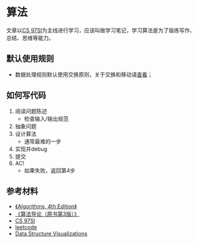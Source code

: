 # 算法

文章以[CS 97SI](https://web.stanford.edu/class/cs97si/)为主线进行学习，应该叫做学习笔记，学习算法是为了锻炼写作、总结、思维等能力。

## 默认使用规则

* 数据处理规则默认使用交换原则，关于交换和移动请[查看](./other/swap-or-exchange.md)；

## 如何写代码

1. 阅读问题陈述
   - 检查输入/输出规范
2. 抽象问题
3. 设计算法
   - 通常最难的一步
4. 实现并debug
5. 提交
6. AC!
   - 如果失败，返回第4步

## 参考材料

* [《Algorithms, 4th Edition》](https://algs4.cs.princeton.edu/home/)
* [《算法导论（原书第3版）》](https://book.douban.com/subject/20432061/)
* [CS 97SI](https://web.stanford.edu/class/cs97si/)
* [leetcode](https://leetcode-cn.com)
* [Data Structure Visualizations](https://www.cs.usfca.edu/~galles/visualization/Algorithms.html)

